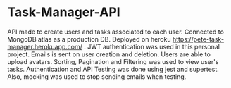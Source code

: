 # Task-Manager-API
API made to create users and tasks associated to each user. Connected to MongoDB atlas as a production DB. Deployed on heroku https://pete-task-manager.herokuapp.com/ . JWT authentication was used in this personal project. Emails is sent on user creation and deletion. Users are able to upload avatars. Sorting, Pagination and Filtering was used to view user's tasks. Authentication and API Testing was done using jest and supertest. Also, mocking was used to stop sending emails when testing.
